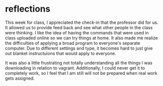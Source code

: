 reflections
===========
This week for class, I appreciated the check-in that the professor did for us.  It allowed us to provide feed back and see what other people in the class were thinking.  I like the idea of having the commands that were used in class uploaded online so we can try things at home.  It also made me realize the difficulties of applying a broad program to everyone's separate computer.  Due to different settings and type, it becomes hard to just give out blanket instructuions that would apply to everyone.

It was also a little frustrating not totally understanding all the things I was downloading in relation to vagrant.  Additionally, I could never get it to completely work, so I feel that I am still will not be prepared when real work gets assigned.
